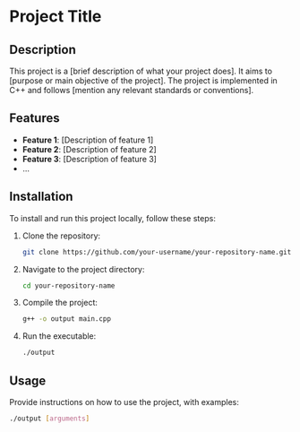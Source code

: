 # Project Title

## Description

This project is a [brief description of what your project does]. It aims to [purpose or main objective of the project]. The project is implemented in C++ and follows [mention any relevant standards or conventions].

## Features

- **Feature 1**: [Description of feature 1]
- **Feature 2**: [Description of feature 2]
- **Feature 3**: [Description of feature 3]
- ...

## Installation

To install and run this project locally, follow these steps:

1. Clone the repository:
    ```sh
    git clone https://github.com/your-username/your-repository-name.git
    ```
2. Navigate to the project directory:
    ```sh
    cd your-repository-name
    ```
3. Compile the project:
    ```sh
    g++ -o output main.cpp
    ```
4. Run the executable:
    ```sh
    ./output
    ```

## Usage

Provide instructions on how to use the project, with examples:
```sh
./output [arguments]
